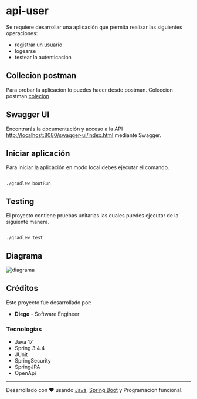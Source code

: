 # api-user

Se requiere desarrollar una aplicación  que permita realizar las siguientes operaciones:

- registrar un usuario
- logearse
- testear la autenticacion


## Collecion postman

Para probar la aplicacion lo puedes hacer desde postman. Coleccion postman
[colecion](src/main/resources/postman/app-user.postman_collection.json)

## Swagger UI

Encontrarás la documentación y acceso a la API [http://localhost:8080/swagger-ui/index.html](http://localhost:8080/swagger-ui/index.html) mediante Swagger.

## Iniciar aplicación

Para iniciar la aplicación en modo local debes ejecutar el comando.
```shell

./gradlew bootRun

```
## Testing

El proyecto contiene pruebas unitarias las cuales puedes ejecutar de la siguiente manera.

```shell

./gradlew test

``` 

## Diagrama

![diagrama](https://raw.githubusercontent.com/dipurre/api-user/refs/heads/main/src/main/resources/diagrama/diagrama.png)

## Créditos

Este proyecto fue desarrollado por:

- **Diego** - Software Engineer

### Tecnologías
- Java 17
- Spring 3.4.4
- JUnit
- SpringSecurity
- SpringJPA
- OpenApi

---

Desarrollado con ❤️ usando [Java](https://www.java.com), [Spring Boot](https://spring.io/projects/spring-boot) y Programacion funcional. 
